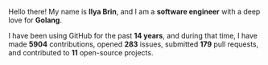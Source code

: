 Hello there! My name is **Ilya Brin**, and I am a **software engineer** with a deep love for **Golang**.

I have been using GitHub for the past **14 years**, and during that time, I have made **5904** contributions, opened **283** issues, submitted **179** pull requests, and contributed to **11** open-source projects.
